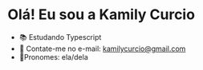 # Olá! Eu sou a Kamily Curcio

- 📚 Estudando Typescript
- 📧 Contate-me no e-mail: kamilycurcio@gmail.com
- 🙂Pronomes: ela/dela
